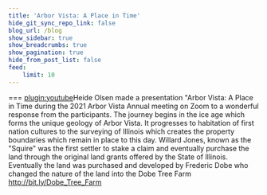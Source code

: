```yaml
---
title: 'Arbor Vista: A Place in Time'
hide_git_sync_repo_link: false
blog_url: /blog
show_sidebar: true
show_breadcrumbs: true
show_pagination: true
hide_from_post_list: false
feed:
    limit: 10
---
```


===
[plugin:youtube](https://youtu.be/V33Dulw3iMw)Heide Olsen made a presentation "Arbor Vista: A Place in Time during the 2021 Arbor Vista  Annual meeting on Zoom to a wonderful response from the participants.  The journey begins in the ice age which forms the unique geology of Arbor Vista.   It progresses to habitation of first nation cultures to the surveying of Illinois which creates the property boundaries which remain in place to this day.  Willard Jones, known as the "Squire" was the first settler to stake a claim and eventually purchase the land through the original land grants offered by the State of Illinois.  Eventually the land was purchased and developed by Frederic Dobe who changed the nature of the land into the Dobe Tree Farm http://bit.ly/Dobe_Tree_Farm